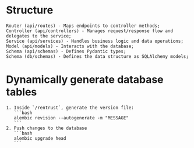 # Structure
	Router (api/routes) - Maps endpoints to controller methods;
	Controller (api/controllers) - Manages request/response flow and delegates to the service;
	Service (api/services) - Handles business logic and data operations;
	Model (api/models) - Interacts with the database;
 	Schema (api/schemas) - Defines Pydantic types;
   	Schema (db/schemas) - Defines the data structure as SQLAlchemy models;

# Dynamically generate database tables
	1. Inside `/rentrust`, generate the version file:
	   ```bash
	   alembic revision --autogenerate -m "MESSAGE"
	   ```
	2. Push changes to the database
	   ```bash
	   alembic upgrade head
	   ```
